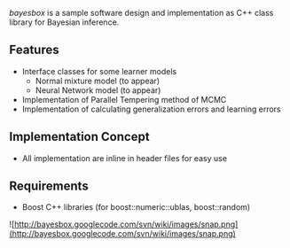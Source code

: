 _bayesbox_ is a sample software design and implementation as C++ class library for Bayesian inference.

## Features ##
  * Interface classes for some learner models
    * Normal mixture model (to appear)
    * Neural Network model (to appear)
  * Implementation of Parallel Tempering method of MCMC
  * Implementation of calculating generalization errors and learning errors

## Implementation Concept ##
  * All implementation are inline in header files for easy use

## Requirements ##
  * Boost C++ libraries (for boost::numeric::ublas, boost::random)

![http://bayesbox.googlecode.com/svn/wiki/images/snap.png](http://bayesbox.googlecode.com/svn/wiki/images/snap.png)